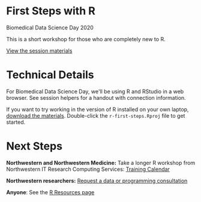 # First Steps with R

Biomedical Data Science Day 2020

This is a short workshop for those who are completely new to R.

[View the session materials](https://nuitrcs.github.io/r-first-steps/gettingstarted.html)


# Technical Details

For Biomedical Data Science Day, we'll be using R and RStudio in a web browser.  See session helpers for a handout with connection information.  

If you want to try working in the version of R installed on your own laptop, [download the materials](https://sites.northwestern.edu/summerworkshops/resources/downloading-from-github/).  Double-click the `r-first-steps.Rproj` file to get started.


# Next Steps

**Northwestern and Northwestern Medicine:** Take a longer R workshop from Northwestern IT Research Computing Services: [Training Calendar](https://www.it.northwestern.edu/research/training.html)

**Northwestern researchers:** [Request a data or programming consultation](https://www.it.northwestern.edu/research/consultation/data-services.html)

**Anyone**: See the [R Resources page](https://github.com/nuitrcs/rworkshops)



